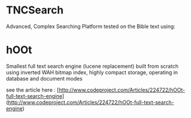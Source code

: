 TNCSearch
=======
Advanced, Complex Searching Platform tested on the Bible text
using:

hOOt
====

Smallest full text search engine (lucene replacement) built from scratch using inverted WAH bitmap index, highly compact storage, operating in database and document modes

see the article here : [http://www.codeproject.com/Articles/224722/hOOt-full-text-search-engine] (http://www.codeproject.com/Articles/224722/hOOt-full-text-search-engine)
